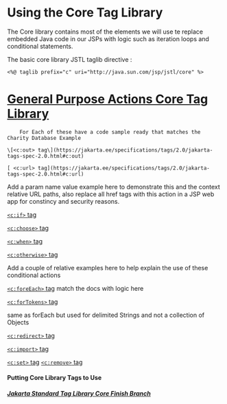 # Using the Core Tag Library

The Core library contains most of the elements we will use te replace embedded Java code in our JSPs with logic such as iteration loops and conditional statements.

The basic core library JSTL taglib directive :

	<%@ taglib prefix="c" uri="http://java.sun.com/jsp/jstl/core" %>


# [General Purpose Actions Core Tag Library](https://jakarta.ee/specifications/tags/2.0/jakarta-tags-spec-2.0.html#general-purpose-actions-core-tag-library)

		For Each of these have a code sample ready that matches the Charity Database Example
`\[<c:out> tag\](https://jakarta.ee/specifications/tags/2.0/jakarta-tags-spec-2.0.html#c:out)`

`[ <c:url> tag](https://jakarta.ee/specifications/tags/2.0/jakarta-tags-spec-2.0.html#c:url)`

Add a param name value example here to demonstrate this and the context relative URL paths, also replace all href tags with this action in a JSP web app for constincy and security reasons.

[ `<c:if>` tag](https://jakarta.ee/specifications/tags/2.0/jakarta-tags-spec-2.0.html#cif)

[ `<c:choose>` tag](https://jakarta.ee/specifications/tags/2.0/jakarta-tags-spec-2.0.html#cchoose)

[ `<c:when>` tag](https://jakarta.ee/specifications/tags/2.0/jakarta-tags-spec-2.0.html#cwhen)

[ `<c:otherwise>` tag](https://jakarta.ee/specifications/tags/2.0/jakarta-tags-spec-2.0.html#cotherwise)

Add a couple of relative examples here to help explain the use of these conditional actions


[`<c:foreEach>` tag](https://jakarta.ee/specifications/tags/2.0/jakarta-tags-spec-2.0.html#iterator-actions-core-tag-library) match the docs with logic here

[ `<c:forTokens>` tag](https://jakarta.ee/specifications/tags/2.0/jakarta-tags-spec-2.0.html#c:forTokens) 

same as forEach but used for delimited Strings and not a collection of Objects

[ `<c:redirect>` tag](https://jakarta.ee/specifications/tags/2.0/jakarta-tags-spec-2.0.html#credirect)

[ `<c:import>` tag](https://jakarta.ee/specifications/tags/2.0/jakarta-tags-spec-2.0.html#cimport)

[ `<c:set>` tag](https://jakarta.ee/specifications/tags/2.0/jakarta-tags-spec-2.0.html#c:set)
[ `<c:remove>` tag](https://jakarta.ee/specifications/tags/2.0/jakarta-tags-spec-2.0.html#cremove)

#### Putting Core Library Tags to Use 

##### [Jakarta Standard Tag Library Core Finish Branch](https://github.com/NicorDesignsLLC/JakartaJEEWebDevelopment/tree/jee8-jstl12-core-end)